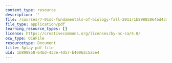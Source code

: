 ```yaml
---
content_type: resource
description: ''
file: /courses/7-01sc-fundamentals-of-biology-fall-2011/1b89885864bd433e4d57b40962c5a5e4_YCeKtM6Hnmc.pdf
file_type: application/pdf
learning_resource_types: []
license: https://creativecommons.org/licenses/by-nc-sa/4.0/
ocw_type: OCWFile
resourcetype: Document
title: 3play pdf file
uid: 1b898858-64bd-433e-4d57-b40962c5a5e4
---
```

